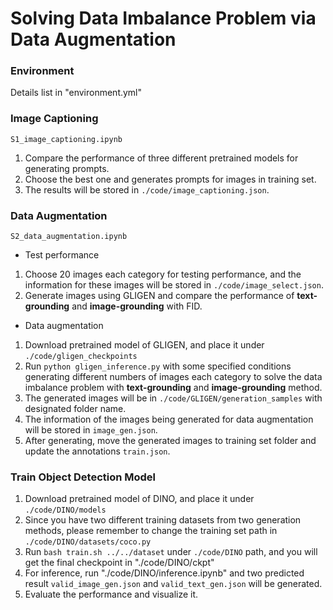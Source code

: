 # Solving Data Imbalance Problem via Data Augmentation
### Environment
Details list in "environment.yml"

### Image Captioning
`S1_image_captioning.ipynb`
1. Compare the performance of three different pretrained models for generating prompts.
2. Choose the best one and generates prompts for images in training set.
3. The results will be stored in `./code/image_captioning.json`.

### Data Augmentation
`S2_data_augmentation.ipynb`
- Test performance
1. Choose 20 images each category for testing performance, and the information for these images will be stored in `./code/image_select.json`.
2. Generate images using GLIGEN and compare the performance of **text-grounding** and **image-grounding** with FID.
- Data augmentation
1. Download pretrained model of GLIGEN, and place it under `./code/gligen_checkpoints`
2. Run `python gligen_inference.py` with some specified conditions generating different numbers of images each category to solve the data imbalance problem with **text-grounding** and **image-grounding** method.
3. The generated images will be in `./code/GLIGEN/generation_samples` with designated folder name.
4. The information of the images being generated for data augmentation will be stored in `image_gen.json`.
5. After generating, move the generated images to training set folder and update the annotations `train.json`.

### Train Object Detection Model
1. Download pretrained model of DINO, and place it under `./code/DINO/models`
2. Since you have two different training datasets from two generation methods, please remember to change the training set path in `./code/DINO/datasets/coco.py`
2. Run `bash train.sh ../../dataset` under `./code/DINO` path, and you will get the final checkpoint in "./code/DINO/ckpt"
3. For inference, run "./code/DINO/inference.ipynb" and two predicted result `valid_image_gen.json` and `valid_text_gen.json` will be generated.
4. Evaluate the performance and visualize it.

